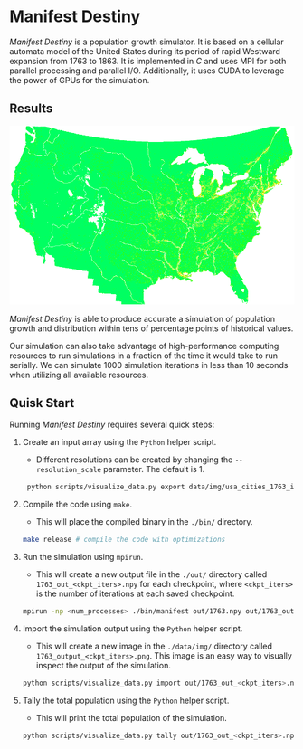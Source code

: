 # Manifest Destiny

*Manifest Destiny* is a population growth simulator.  It is based on a cellular automata model of the United States during its period of rapid Westward expansion from 1763 to 1863.  It is implemented in *C* and uses MPI for both parallel processing and parallel I/O.  Additionally, it uses CUDA to leverage the power of GPUs for the simulation.

## Results

![A result of the simulation in the year 1863](data/img/1763_output.png)

*Manifest Destiny* is able to produce accurate a simulation of population growth and distribution within tens of percentage points of historical values.

Our simulation can also take advantage of high-performance computing resources to run simulations in a fraction of the time it would take to run serially.  We can simulate 1000 simulation iterations in less than 10 seconds when utilizing all available resources.

## Quisk Start

Running *Manifest Destiny* requires several quick steps:

1. Create an input array using the `Python` helper script.
    * Different resolutions can be created by changing the `--resolution_scale` parameter.  The default is 1.
   ```bash
    python scripts/visualize_data.py export data/img/usa_cities_1763_iso.png out/1763_3.npy --resolution_scale 1
   ```
   
2. Compile the code using `make`.
    * This will place the compiled binary in the `./bin/` directory.
    ```bash
    make release # compile the code with optimizations
    ```
   
3. Run the simulation using `mpirun`.
    * This will create a new output file in the `./out/` directory called `1763_out_<ckpt_iters>.npy` for each checkpoint, where `<ckpt_iters>` is the number of iterations at each saved checkpoint.
    ```bash
    mpirun -np <num_processes> ./bin/manifest out/1763.npy out/1763_out.npy <iterations> <ckpt_iters>
    ```

4. Import the simulation output using the `Python` helper script.
    * This will create a new image in the `./data/img/` directory called `1763_output_<ckpt_iters>.png`.  This image is an easy way to visually inspect the output of the simulation.
    ```bash
    python scripts/visualize_data.py import out/1763_out_<ckpt_iters>.npy out/1763_output_<ckpt_iters>.png --resolution_scale 1
    ```
   
5. Tally the total population using the `Python` helper script.
    * This will print the total population of the simulation.
    ```bash
    python scripts/visualize_data.py tally out/1763_out_<ckpt_iters>.npy
    ```